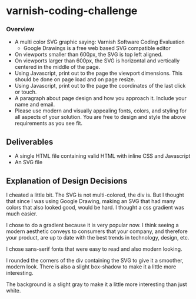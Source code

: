 # varnish-coding-challenge
### Overview
* A multi color SVG graphic saying: Varnish Software Coding Evaluation
    * Google Drawings is a free web based SVG compatible editor
* On viewports smaller than 600px, the SVG is top left aligned.
* On viewports larger than 600px, the SVG is horizontal and vertically centered in the
middle of the page.
* Using Javascript, print out to the page the viewport dimensions. This should be done on
page load and on page resize.
* Using Javascript, print out to the page the coordinates of the last click or touch.
* A paragraph about page design and how you approach it. Include your name and email.
* Please use modern and visually appealing fonts, colors, and styling for all aspects of
your solution. You are free to design and style the above requirements as you see fit.

## Deliverables
* A single HTML file containing valid HTML with inline CSS and Javascript
* An SVG file

## Explanation of Design Decisions
I cheated a little bit. The SVG is not multi-colored, the div is. But I thought that since I was using Google Drawing, making an SVG that had many colors that also looked good, would be hard. I thought a css gradient was much easier.

I chose to do a gradient because it is very popular now. I think seeing a modern aesthetic conveys to consumers that your company, and therefore your product, are up to date with the best trends in technology, design, etc.

I chose sans-serif fonts that were easy to read and also modern looking.

I rounded the corners of the div containing the SVG to give it a smoother, modern look. There is also a slight box-shadow to make it a little more interesting.

The background is a slight gray to make it a little more interesting than just white. 
